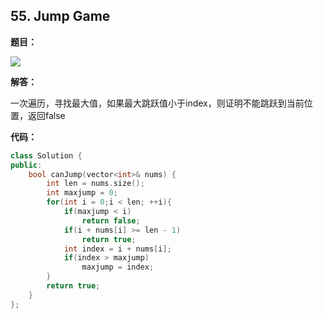 ## 55. Jump Game

**题目：**

![](http://p9zl5r4hu.bkt.clouddn.com/2018-11-12_31leeet_55.png)

**解答：**

一次遍历，寻找最大值，如果最大跳跃值小于index，则证明不能跳跃到当前位置，返回false

**代码：**

```cpp
class Solution {
public:
    bool canJump(vector<int>& nums) {
        int len = nums.size();
        int maxjump = 0;
        for(int i = 0;i < len; ++i){
            if(maxjump < i) 
                return false;
            if(i + nums[i] >= len - 1)
                return true;
            int index = i + nums[i];
            if(index > maxjump)
                maxjump = index;
        }
        return true;
    }
};
```

